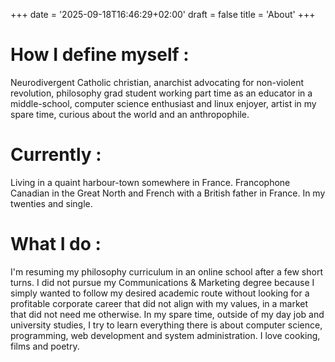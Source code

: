 +++
date = '2025-09-18T16:46:29+02:00'
draft = false
title = 'About'
+++

# How I define myself  :

Neurodivergent Catholic christian, anarchist advocating for non-violent revolution, philosophy grad student working part time as an educator in a middle-school, computer science enthusiast and linux enjoyer, artist in my spare time, curious about the world and an anthropophile.

# Currently :

Living in a quaint harbour-town somewhere in France. Francophone Canadian in the Great North and French with a British father in France. In my twenties and single.
    
# What I do :

I'm resuming my philosophy curriculum in an online school after a few short turns. I did not pursue my Communications & Marketing degree because I simply wanted to follow my desired academic route without looking for a profitable corporate career that did not align with my values, in a market that did not need me otherwise. In my spare time, outside of my day job and university studies, I try to learn everything there is about computer science, programming, web development and system administration. I love cooking, films and poetry. 
